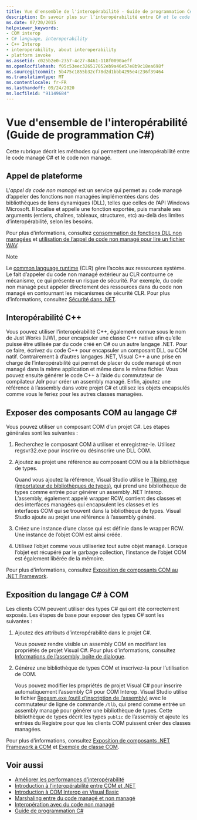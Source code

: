 ```yaml
---
title: Vue d'ensemble de l'interopérabilité - Guide de programmation C#
description: En savoir plus sur l’interopérabilité entre C# et le code non managé, y compris l’appel de code non managé, l’interopérabilité C++, l’exposition de composants COM à C# et l’exposition de C# à COM.
ms.date: 07/20/2015
helpviewer_keywords:
- COM interop
- C# language, interoperability
- C++ Interop
- interoperability, about interoperability
- platform invoke
ms.assetid: c025b2e0-2357-4c27-8461-118f0090aeff
ms.openlocfilehash: f05c53eec326517052eb9a46e57e8b9c18ea698f
ms.sourcegitcommit: 5b475c1855b32cf78d2d1bbb4295e4c236f39464
ms.translationtype: MT
ms.contentlocale: fr-FR
ms.lasthandoff: 09/24/2020
ms.locfileid: "91149684"
---
```

# <a name="interoperability-overview-c-programming-guide"></a>Vue d'ensemble de l'interopérabilité (Guide de programmation C#)

Cette rubrique décrit les méthodes qui permettent une interopérabilité entre le code managé C# et le code non managé.  
  
## <a name="platform-invoke"></a>Appel de plateforme  

 L’*appel de code non managé* est un service qui permet au code managé d’appeler des fonctions non managées implémentées dans des bibliothèques de liens dynamiques (DLL), telles que celles de l’API Windows Microsoft. Il localise et appelle une fonction exportée, puis marshale ses arguments (entiers, chaînes, tableaux, structures, etc) au-delà des limites d’interopérabilité, selon les besoins.  
  
Pour plus d’informations, consultez [consommation de fonctions DLL non managées](../../../framework/interop/consuming-unmanaged-dll-functions.md) et [utilisation de l’appel de code non managé pour lire un fichier WAV](./how-to-use-platform-invoke-to-play-a-wave-file.md).
  
> [!NOTE]
> Le [common language runtime](../../../standard/clr.md) (CLR) gère l’accès aux ressources système. Le fait d’appeler du code non managé extérieur au CLR contourne ce mécanisme, ce qui présente un risque de sécurité. Par exemple, du code non managé peut appeler directement des ressources dans du code non managé en contournant les mécanismes de sécurité CLR. Pour plus d’informations, consultez [Sécurité dans .NET](../../../standard/security/index.md).  
  
## <a name="c-interop"></a>Interopérabilité C++  

 Vous pouvez utiliser l’interopérabilité C++, également connue sous le nom de Just Works (IJW), pour encapsuler une classe C++ native afin qu’elle puisse être utilisée par du code créé en C# ou un autre langage .NET. Pour ce faire, écrivez du code C++ pour encapsuler un composant DLL ou COM natif. Contrairement à d’autres langages .NET, Visual C++ a une prise en charge de l’interopérabilité qui permet de placer du code managé et non managé dans la même application et même dans le même fichier. Vous pouvez ensuite générer le code C++ à l’aide du commutateur de compilateur **/clr** pour créer un assembly managé. Enfin, ajoutez une référence à l’assembly dans votre projet C# et utilisez les objets encapsulés comme vous le feriez pour les autres classes managées.  
  
## <a name="exposing-com-components-to-c"></a>Exposer des composants COM au langage C\#

 Vous pouvez utiliser un composant COM d’un projet C#. Les étapes générales sont les suivantes :  
  
1. Recherchez le composant COM à utiliser et enregistrez-le. Utilisez regsvr32.exe pour inscrire ou désinscrire une DLL COM.  
  
2. Ajoutez au projet une référence au composant COM ou à la bibliothèque de types.  
  
     Quand vous ajoutez la référence, Visual Studio utilise le [Tlbimp.exe (importateur de bibliothèques de types)](../../../framework/tools/tlbimp-exe-type-library-importer.md), qui prend une bibliothèque de types comme entrée pour générer un assembly .NET Interop. L’assembly, également appelé wrapper RCW, contient des classes et des interfaces managées qui encapsulent les classes et les interfaces COM qui se trouvent dans la bibliothèque de types. Visual Studio ajoute au projet une référence à l’assembly généré.  
  
3. Créez une instance d’une classe qui est définie dans le wrapper RCW. Une instance de l’objet COM est ainsi créée.  
  
4. Utilisez l’objet comme vous utiliseriez tout autre objet managé. Lorsque l’objet est récupéré par le garbage collection, l’instance de l’objet COM est également libérée de la mémoire.  
  
 Pour plus d’informations, consultez [Exposition de composants COM au .NET Framework](../../../framework/interop/exposing-com-components.md).  
  
## <a name="exposing-c-to-com"></a>Exposition du langage C# à COM  

 Les clients COM peuvent utiliser des types C# qui ont été correctement exposés. Les étapes de base pour exposer des types C# sont les suivantes :  
  
1. Ajoutez des attributs d’interopérabilité dans le projet C#.  
  
     Vous pouvez rendre visible un assembly COM en modifiant les propriétés de projet Visual C#. Pour plus d’informations, consultez [Informations de l’assembly, boîte de dialogue](/visualstudio/ide/reference/assembly-information-dialog-box).  
  
2. Générez une bibliothèque de types COM et inscrivez-la pour l’utilisation de COM.  
  
     Vous pouvez modifier les propriétés de projet Visual C# pour inscrire automatiquement l’assembly C# pour COM Interop. Visual Studio utilise le fichier [Regasm.exe (outil d’inscription de l’assembly)](../../../framework/tools/regasm-exe-assembly-registration-tool.md) avec le commutateur de ligne de commande `/tlb`, qui prend comme entrée un assembly managé pour générer une bibliothèque de types. Cette bibliothèque de types décrit les types `public` de l’assembly et ajoute les entrées du Registre pour que les clients COM puissent créer des classes managées.  
  
 Pour plus d’informations, consultez [Exposition de composants .NET Framework à COM](../../../framework/interop/exposing-dotnet-components-to-com.md) et [Exemple de classe COM](./example-com-class.md).  
  
## <a name="see-also"></a>Voir aussi

- [Améliorer les performances d’interopérabilité](/previous-versions/msp-n-p/ff647812(v=pandp.10))
- [Introduction à l’interopérabilité entre COM et .NET](/office/client-developer/outlook/pia/introduction-to-interoperability-between-com-and-net)
- [Introduction à COM Interop en Visual Basic](../../../visual-basic/programming-guide/com-interop/introduction-to-com-interop.md)
- [Marshaling entre du code managé et non managé](../../../framework/interop/interop-marshaling.md)
- [Interopération avec du code non managé](../../../framework/interop/index.md)
- [Guide de programmation C#](../index.md)
